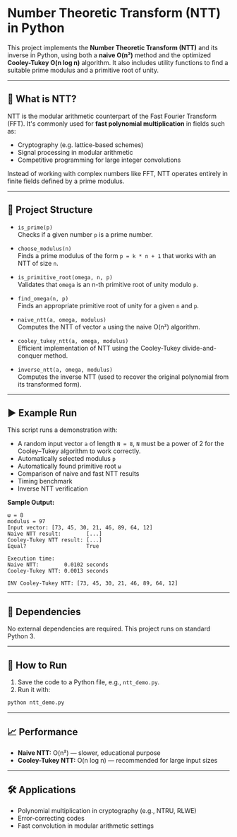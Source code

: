 # Number Theoretic Transform (NTT) in Python

This project implements the **Number Theoretic Transform (NTT)** and its inverse in Python, using both a **naive O(n²)** method and the optimized **Cooley-Tukey O(n log n)** algorithm. It also includes utility functions to find a suitable prime modulus and a primitive root of unity.

---

## 📘 What is NTT?

NTT is the modular arithmetic counterpart of the Fast Fourier Transform (FFT). It's commonly used for **fast polynomial multiplication** in fields such as:

- Cryptography (e.g. lattice-based schemes)
- Signal processing in modular arithmetic
- Competitive programming for large integer convolutions

Instead of working with complex numbers like FFT, NTT operates entirely in finite fields defined by a prime modulus.

---

## 📂 Project Structure

- `is_prime(p)`  
  Checks if a given number `p` is a prime number.

- `choose_modulus(n)`  
  Finds a prime modulus of the form `p = k * n + 1` that works with an NTT of size `n`.

- `is_primitive_root(omega, n, p)`  
  Validates that `omega` is an n-th primitive root of unity modulo `p`.

- `find_omega(n, p)`  
  Finds an appropriate primitive root of unity for a given `n` and `p`.

- `naive_ntt(a, omega, modulus)`  
  Computes the NTT of vector `a` using the naive O(n²) algorithm.

- `cooley_tukey_ntt(a, omega, modulus)`  
  Efficient implementation of NTT using the Cooley-Tukey divide-and-conquer method.

- `inverse_ntt(a, omega, modulus)`  
  Computes the inverse NTT (used to recover the original polynomial from its transformed form).

---

## ▶️ Example Run

This script runs a demonstration with:

- A random input vector `a` of length `N = 8`, `N` must be a power of 2 for the Cooley–Tukey algorithm to work correctly.
- Automatically selected modulus `p`
- Automatically found primitive root `ω`
- Comparison of naive and fast NTT results
- Timing benchmark
- Inverse NTT verification

**Sample Output:**

```
ω = 8
modulus = 97
Input vector: [73, 45, 30, 21, 46, 89, 64, 12]
Naive NTT result:        [...]
Cooley-Tukey NTT result: [...]
Equal?                   True

Execution time:
Naive NTT:        0.0102 seconds
Cooley-Tukey NTT: 0.0013 seconds

INV Cooley-Tukey NTT: [73, 45, 30, 21, 46, 89, 64, 12]
```

---

## 🧪 Dependencies

No external dependencies are required. This project runs on standard Python 3.

---

## 🚀 How to Run

1. Save the code to a Python file, e.g., `ntt_demo.py`.
2. Run it with:

```bash
python ntt_demo.py
```

---

## 📈 Performance

- **Naive NTT:** O(n²) — slower, educational purpose
- **Cooley-Tukey NTT:** O(n log n) — recommended for large input sizes

---

## 🛠️ Applications

- Polynomial multiplication in cryptography (e.g., NTRU, RLWE)
- Error-correcting codes
- Fast convolution in modular arithmetic settings



